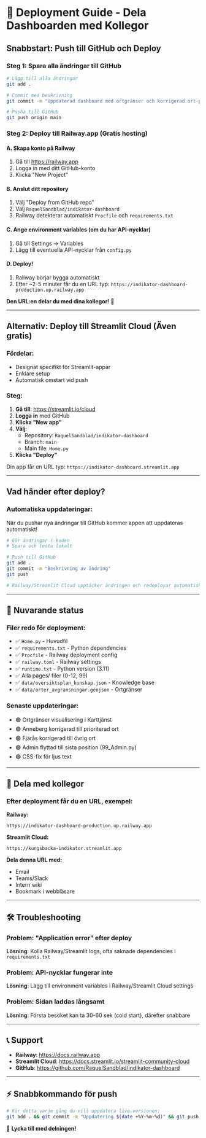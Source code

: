 # 🚀 Deployment Guide - Dela Dashboarden med Kollegor

## Snabbstart: Push till GitHub och Deploy

### Steg 1: Spara alla ändringar till GitHub

```bash
# Lägg till alla ändringar
git add .

# Commit med beskrivning
git commit -m "Uppdaterad dashboard med ortgränser och korrigerad ort-prioritering"

# Pusha till GitHub
git push origin main
```

### Steg 2: Deploy till Railway.app (Gratis hosting)

#### A. Skapa konto på Railway
1. Gå till https://railway.app
2. Logga in med ditt GitHub-konto
3. Klicka "New Project"

#### B. Anslut ditt repository
1. Välj "Deploy from GitHub repo"
2. Välj `RaquelSandblad/indikator-dashboard`
3. Railway detekterar automatiskt `Procfile` och `requirements.txt`

#### C. Ange environment variables (om du har API-nycklar)
1. Gå till Settings → Variables
2. Lägg till eventuella API-nycklar från `config.py`

#### D. Deploy!
1. Railway börjar bygga automatiskt
2. Efter ~2-5 minuter får du en URL typ: `https://indikator-dashboard-production.up.railway.app`

**Den URL:en delar du med dina kollegor!** 🎉

---

## Alternativ: Deploy till Streamlit Cloud (Även gratis)

### Fördelar:
- Designat specifikt för Streamlit-appar
- Enklare setup
- Automatisk omstart vid push

### Steg:

1. **Gå till**: https://streamlit.io/cloud
2. **Logga in** med GitHub
3. **Klicka "New app"**
4. **Välj**:
   - Repository: `RaquelSandblad/indikator-dashboard`
   - Branch: `main`
   - Main file: `Home.py`
5. **Klicka "Deploy"**

Din app får en URL typ: `https://indikator-dashboard.streamlit.app`

---

## Vad händer efter deploy?

### Automatiska uppdateringar:
När du pushar nya ändringar till GitHub kommer appen att uppdateras automatiskt!

```bash
# Gör ändringar i koden
# Spara och testa lokalt

# Push till GitHub
git add .
git commit -m "Beskrivning av ändring"
git push

# Railway/Streamlit Cloud upptäcker ändringen och redeployar automatiskt!
```

---

## 📍 Nuvarande status

### Filer redo för deployment:
- ✅ `Home.py` - Huvudfil
- ✅ `requirements.txt` - Python dependencies
- ✅ `Procfile` - Railway deployment config
- ✅ `railway.toml` - Railway settings
- ✅ `runtime.txt` - Python version (3.11)
- ✅ Alla pages/ filer (0-12, 99)
- ✅ `data/oversiktsplan_kunskap.json` - Knowledge base
- ✅ `data/orter_avgransningar.geojson` - Ortgränser

### Senaste uppdateringar:
- 🟢 Ortgränser visualisering i Karttjänst
- 🟢 Anneberg korrigerad till prioriterad ort
- 🟢 Fjärås korrigerad till övrig ort
- 🟢 Admin flyttad till sista position (99_Admin.py)
- 🟢 CSS-fix för ljus text

---

## 🔗 Dela med kollegor

### Efter deployment får du en URL, exempel:

**Railway:**
```
https://indikator-dashboard-production.up.railway.app
```

**Streamlit Cloud:**
```
https://kungsbacka-indikator.streamlit.app
```

**Dela denna URL med:**
- Email
- Teams/Slack
- Intern wiki
- Bookmark i webbläsare

---

## 🛠️ Troubleshooting

### Problem: "Application error" efter deploy
**Lösning**: Kolla Railway/Streamlit logs, ofta saknade dependencies i `requirements.txt`

### Problem: API-nycklar fungerar inte
**Lösning**: Lägg till environment variables i Railway/Streamlit Cloud settings

### Problem: Sidan laddas långsamt
**Lösning**: Första besöket kan ta 30-60 sek (cold start), därefter snabbare

---

## 📞 Support

- **Railway**: https://docs.railway.app
- **Streamlit Cloud**: https://docs.streamlit.io/streamlit-community-cloud
- **GitHub**: https://github.com/RaquelSandblad/indikator-dashboard

---

## ⚡ Snabbkommando för push

```bash
# Kör detta varje gång du vill uppdatera live-versionen:
git add . && git commit -m "Uppdatering $(date +%Y-%m-%d)" && git push
```

🎉 **Lycka till med delningen!**
